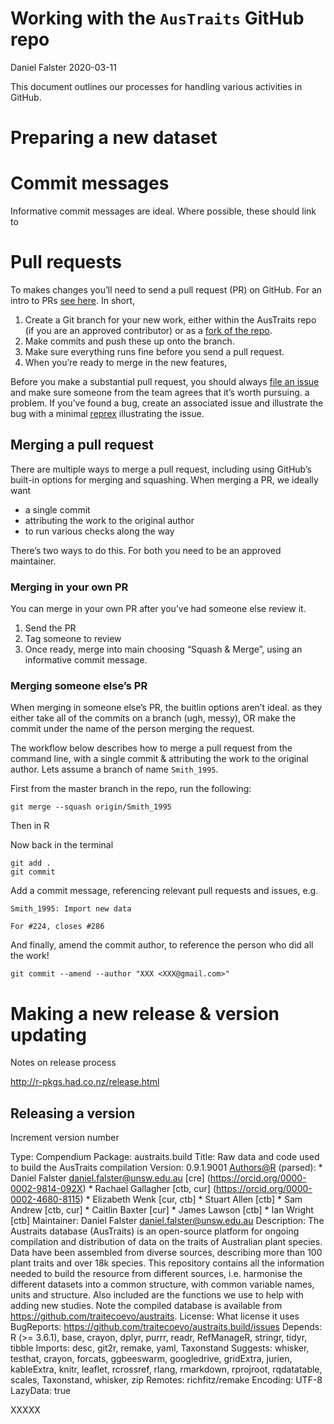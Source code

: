 Working with the `AusTraits` GitHub repo
================
Daniel Falster
2020-03-11



<!-- Working_with_github.md is generated from Working_with_github.Rmd Please edit that file -->

<!-- hack to get indentation on 3rd level of floating TOC in html; see
https://stackoverflow.com/questions/46201753/rmarkdown-indentation-of-toc-items-in-html-output
 -->

<script>
$(document).ready(function() {
  $items = $('div#TOC li');
  $items.each(function(idx) {
    num_ul = $(this).parentsUntil('#TOC').length;
    $(this).css({'text-indent': num_ul * 10, 'padding-left': 0});
  });

});
</script>

This document outlines our processes for handling various activities in
GitHub.

# Preparing a new dataset

# Commit messages

Informative commit messages are ideal. Where possible, these should link
to

# Pull requests

To makes changes you’ll need to send a pull request (PR) on GitHub. For
an intro to PRs [see
here](https://help.github.com/en/github/collaborating-with-issues-and-pull-requests/about-pull-requests).
In short,

1.  Create a Git branch for your new work, either within the AusTraits
    repo (if you are an approved contributor) or as a [fork of the
    repo](https://help.github.com/en/github/getting-started-with-github/fork-a-repo).
2.  Make commits and push these up onto the branch.
3.  Make sure everything runs fine before you send a pull request.
4.  When you’re ready to merge in the new features,

Before you make a substantial pull request, you should always [file an
issue](https://github.com/traitecoevo/austraits.build/issues) and make
sure someone from the team agrees that it’s worth pursuing. a problem.
If you’ve found a bug, create an associated issue and illustrate the bug
with a minimal [reprex](https://www.tidyverse.org/help/#reprex)
illustrating the issue.

## Merging a pull request

There are multiple ways to merge a pull request, including using
GitHub’s built-in options for merging and squashing. When merging a
PR, we ideally want

  - a single commit
  - attributing the work to the original author
  - to run various checks along the way

There’s two ways to do this. For both you need to be an approved
maintainer.

### Merging in your own PR

You can merge in your own PR after you’ve had someone else review it.

1.  Send the PR
2.  Tag someone to review
3.  Once ready, merge into main choosing “Squash & Merge”, using an
    informative commit message.

### Merging someone else’s PR

When merging in someone else’s PR, the buitlin options aren’t ideal. as
they either take all of the commits on a branch (ugh, messy), OR make
the commit under the name of the person merging the request.

The workflow below describes how to merge a pull request from the
command line, with a single commit & attributing the work to the
original author. Lets assume a branch of name `Smith_1995`.

First from the master branch in the repo, run the following:

    git merge --squash origin/Smith_1995

Then in R

Now back in the terminal

    git add .
    git commit

Add a commit message, referencing relevant pull requests and issues,
e.g.

    Smith_1995: Import new data
    
    For #224, closes #286

And finally, amend the commit author, to reference the person who did
all the work\!

    git commit --amend --author "XXX <XXX@gmail.com>"

# Making a new release & version updating

Notes on release process

<http://r-pkgs.had.co.nz/release.html>

## Releasing a version

Increment version number

Type: Compendium Package: austraits.build Title: Raw data and code used
to build the AusTraits compilation Version: 0.9.1.9001 <Authors@R>
(parsed): \* Daniel Falster <daniel.falster@unsw.edu.au> \[cre\]
(<https://orcid.org/0000-0002-9814-092X>) \* Rachael Gallagher \[ctb,
cur\] (<https://orcid.org/0000-0002-4680-8115>) \* Elizabeth Wenk \[cur,
ctb\] \* Stuart Allen \[ctb\] \* Sam Andrew \[ctb, cur\] \* Caitlin
Baxter \[cur\] \* James Lawson \[ctb\] \* Ian Wright \[ctb\] Maintainer:
Daniel Falster <daniel.falster@unsw.edu.au> Description: The Austraits
database (AusTraits) is an open-source platform for ongoing compilation
and distribution of data on the traits of Australian plant species. Data
have been assembled from diverse sources, describing more than 100 plant
traits and over 18k species. This repository contains all the
information needed to build the resource from different sources,
i.e. harmonise the different datasets into a common structure, with
common variable names, units and structure. Also included are the
functions we use to help with adding new studies. Note the compiled
database is available from <https://github.com/traitecoevo/austraits>.
License: What license it uses BugReports:
<https://github.com/traitecoevo/austraits.build/issues> Depends: R (\>=
3.6.1), base, crayon, dplyr, purrr, readr, RefManageR, stringr, tidyr,
tibble Imports: desc, git2r, remake, yaml, Taxonstand Suggests: whisker,
testhat, crayon, forcats, ggbeeswarm, googledrive, gridExtra, jurien,
kableExtra, knitr, leaflet, rcrossref, rlang, rmarkdown, rprojroot,
rqdatatable, scales, Taxonstand, whisker, zip Remotes: richfitz/remake
Encoding: UTF-8 LazyData: true

XXXXX
